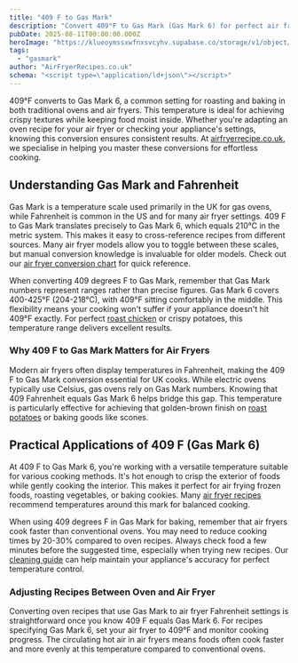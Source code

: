 ```yaml
---
title: "409 F to Gas Mark"
description: "Convert 409°F to Gas Mark (Gas Mark 6) for perfect air fryer and oven cooking. Includes temperature charts and conversion tips for UK kitchens."
pubDate: 2025-08-11T00:00:00.000Z
heroImage: "https://klueoymssxwfnxsvcyhv.supabase.co/storage/v1/object/public/md/409-f-to-gas-mark-65b773e2.png"
tags:
  - "gasmark"
author: "AirFryerRecipes.co.uk"
schema: "<script type=\"application/ld+json\"></script>"
---
```


<p>409°F converts to Gas Mark 6, a common setting for roasting and baking in both traditional ovens and air fryers. This temperature is ideal for achieving crispy textures while keeping food moist inside. Whether you're adapting an oven recipe for your air fryer or checking your appliance's settings, knowing this conversion ensures consistent results. At <a href=https://www.airfryerrecipe.co.uk>airfryerrecipe.co.uk</a>, we specialise in helping you master these conversions for effortless cooking.</p>

<h2>Understanding Gas Mark and Fahrenheit</h2>
<p>Gas Mark is a temperature scale used primarily in the UK for gas ovens, while Fahrenheit is common in the US and for many air fryer settings. 409 F to Gas Mark translates precisely to Gas Mark 6, which equals 210°C in the metric system. This makes it easy to cross-reference recipes from different sources. Many air fryer models allow you to toggle between these scales, but manual conversion knowledge is invaluable for older models. Check out our <a href=https://www.airfryerrecipe.co.uk/air-fryer-conversion-chart>air fryer conversion chart</a> for quick reference.</p>

<p>When converting 409 degrees F to Gas Mark, remember that Gas Mark numbers represent ranges rather than precise figures. Gas Mark 6 covers 400-425°F (204-218°C), with 409°F sitting comfortably in the middle. This flexibility means your cooking won't suffer if your appliance doesn't hit 409°F exactly. For perfect <a href=https://www.airfryerrecipe.co.uk/recipe-category/chicken>roast chicken</a> or crispy potatoes, this temperature range delivers excellent results.</p>

<h3>Why 409 F to Gas Mark Matters for Air Fryers</h3>
<p>Modern air fryers often display temperatures in Fahrenheit, making the 409 F to Gas Mark conversion essential for UK cooks. While electric ovens typically use Celsius, gas ovens rely on Gas Mark numbers. Knowing that 409 Fahrenheit equals Gas Mark 6 helps bridge this gap. This temperature is particularly effective for achieving that golden-brown finish on <a href=https://www.airfryerrecipe.co.uk/recipe-category/potatoes>roast potatoes</a> or baking goods like scones.</p>

<h2>Practical Applications of 409 F (Gas Mark 6)</h2>
<p>At 409 F to Gas Mark 6, you're working with a versatile temperature suitable for various cooking methods. It's hot enough to crisp the exterior of foods while gently cooking the interior. This makes it perfect for air frying frozen foods, roasting vegetables, or baking cookies. Many <a href=https://www.airfryerrecipe.co.uk/recipes>air fryer recipes</a> recommend temperatures around this mark for balanced cooking.</p>

<p>When using 409 degrees F in Gas Mark for baking, remember that air fryers cook faster than conventional ovens. You may need to reduce cooking times by 20-30% compared to oven recipes. Always check food a few minutes before the suggested time, especially when trying new recipes. Our <a href=https://www.airfryerrecipe.co.uk/air-fryer-cleaner>cleaning guide</a> can help maintain your appliance's accuracy for perfect temperature control.</p>

<h3>Adjusting Recipes Between Oven and Air Fryer</h3>
<p>Converting oven recipes that use Gas Mark to air fryer Fahrenheit settings is straightforward once you know 409 F equals Gas Mark 6. For recipes specifying Gas Mark 6, set your air fryer to 409°F and monitor cooking progress. The circulating hot air in air fryers means foods often cook faster and more evenly at this temperature compared to conventional ovens.</p>